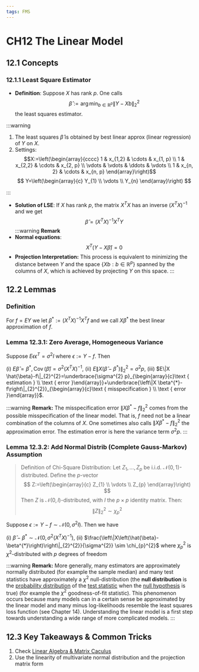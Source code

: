 ```yaml
---
tags: FMS
---
```


# CH12 The Linear Model
## 12.1 Concepts
### 12.1.1 Least Square Estimator
- **Definition**: Suppose $X$ has rank $p$. One calls $$
\hat{\beta}:=\arg \min _{b \in \mathbb{R}^{p}}\|Y-X b\|_{2}^{2}$$ the least squares estimator.

:::warning
1. The least squares $\hat{\beta}$ is obtained by best linear approx (linear regression) of $Y$ on $X$.
2. Settings: 
$$X:=\left(\begin{array}{cccc}
1 & x_{1,2} & \cdots & x_{1, p} \\
1 & x_{2,2} & \cdots & x_{2, p} \\
\vdots & \vdots & \ddots & \vdots \\
1 & x_{n, 2} & \cdots & x_{n, p}
\end{array}\right)$$$$
Y=\left(\begin{array}{c}
Y_{1} \\
\vdots \\
Y_{n}
\end{array}\right)
$$

:::
- **Solution of LSE**: If $X$ has rank $p$, the matrix $X^{T} X$ has an inverse $\left(X^{T} X\right)^{-1}$ and we get$$\hat{\beta}=\left(X^{T} X\right)^{-1} X^{T} Y$$
:::warning
**Remark**
- **Normal equations**: $$X^{T}(Y-X \hat{\beta})=0$$
- **Projection Interpretation:** This process is equivalent to minimizing the distance between $Y$ and the space $\left\{X b: b \in \mathbb{R}^{p}\right\}$ spanned by the columns of $X$, which is achieved by projecting $Y$ on this space.
:::

## 12.2 Lemmas
### Definition
For $f=E Y$ we let $\beta^{*}:=\left(X^{T} X\right)^{-1} X^{T} f$ and we call $X \beta^{*}$ the best linear approximation of $f$.


### Lemma 12.3.1: Zero Average, Homogeneous Variance
Suppose $E \epsilon \epsilon^{T}=\sigma^{2} I$ where $\epsilon:=Y-f$. Then

(i) $E \hat{\beta}=\beta^{*}, \operatorname{Cov}(\hat{\beta})=\sigma^{2}\left(X^{T} X\right)^{-1}$,
(ii) $E\left\|X\left(\hat{\beta}-\beta^{*}\right)\right\|_{2}^{2}=\sigma^{2} p$,
(iii) $E\|X \hat{\beta}-f\|_{2}^{2}=\underbrace{\sigma^{2} p}_{\begin{array}{c}\text { estimation } \\ \text { error }\end{array}}+\underbrace{\left\|X \beta^{*}-f\right\|_{2}^{2}}_{\begin{array}{c}\text { misspecification } \\ \text { error }\end{array}}$.

:::warning
**Remark:** The misspecification error $\left\|X \beta^{*}-f\right\|_{2}^{2}$ comes from the possible misspecification of the linear model. That is, $f$ need not be a linear combination of the columns of $X$. One sometimes also calls $\left\|X \beta^{*}-f\right\|_{2}^{2}$ the approximation error. The estimation error is here the variance term $\sigma^{2} p$.
:::

### Lemma 12.3.2: Add Normal Distrib (Complete Gauss-Markov) Assumption
> Definition of Chi-Square Distribution: Let $Z_{1}, \ldots, Z_{p}$ be i.i.d. $\mathcal{N}(0,1)$-distributed. Define the $p$-vector
$$
Z:=\left(\begin{array}{c}
Z_{1} \\
\vdots \\
Z_{p}
\end{array}\right)
$$
Then $Z$ is $\mathcal{N}(0, I)$-distributed, with $I$ the $p \times p$ identity matrix. Then: $$
\|Z\|_{2}^{2} \sim \chi_{p}^{2}
$$


Suppose $\epsilon:=Y-f \sim \mathcal{N}\left(0, \sigma^{2} I\right)$. Then we have

(i) $\hat{\beta}-\beta^{*} \sim \mathcal{N}\left(0, \sigma^{2}\left(X^{T} X\right)^{-1}\right)$,
(ii) $\frac{\left\|X\left(\hat{\beta}-\beta^{*}\right)\right\|_{2}^{2}}{\sigma^{2}} \sim \chi_{p}^{2}$ where $\chi_{p}^{2}$ is $\chi^{2}$-distributed with $p$ degrees of freedom

:::warning
**Remark:** More generally, many estimators are approximately normally distributed (for example the sample median) and many test statistics have approximately a $\chi^{2}$ null-distribution (the **null distribution** is the [probability distribution](https://www.wikiwand.com/en/Probability_distribution "Probability distribution") of the [test statistic](https://www.wikiwand.com/en/Test_statistic "Test statistic") when the [null hypothesis](https://www.wikiwand.com/en/Null_hypothesis "Null hypothesis") is true) (for example the $\chi^{2}$ goodness-of-fit statistic). This phenomenon occurs because many models can in a certain sense be approximated by the linear model and many minus log-likelihoods resemble the least squares loss function (see Chapter 14). Understanding the linear model is a first step towards understanding a wide range of more complicated models.
:::




## 12.3 Key Takeaways & Common Tricks
1. Check [Linear Algebra & Matrix Caculus](/rEihCvcfSBO6r_ZtfIPW8g)
2. Use the linearity of multivariate normal distribution and the projection matrix form